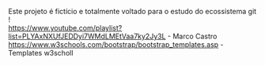 Este projeto é fictício e totalmente voltado para o estudo do ecossistema git !  
https://www.youtube.com/playlist?list=PLYAxNXUfJEDDyi7WMdLMEtVaa7ky2Jy3L - Marco Castro 
https://www.w3schools.com/bootstrap/bootstrap_templates.asp - Templates w3scholl
